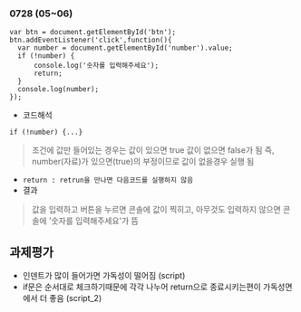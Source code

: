 ### 0728 (05~06)
```
var btn = document.getElementById('btn');
btn.addEventListener('click',function(){
  var number = document.getElementById('number').value;
  if (!number) { 
      console.log('숫자를 입력해주세요');
      return;
  }
  console.log(number);
});
```
- 코드해석
```
if (!number) {...}
```
> 조건에 값만 들어있는 경우는 값이 있으면 true 값이 없으면 false가 됨 즉, number(자료)가 있으면(true)의 부정이므로 값이 없을경우 실행 됨
- `return : retrun을 만나면 다음코드를 실행하지 않음`
- 결과
> 값을 입력하고 버튼을 누르면 콘솔에 값이 찍히고, 아무것도 입력하지 않으면 콘솔에 '숫자를 입력해주세요'가 뜸

## 과제평가
- 인덴트가 많이 들어가면 가독성이 떨어짐 (script)
- if문은 순서대로 체크하기때문에 각각 나누어 return으로 종료시키는편이 가독성면에서 더 좋음 (script_2)
